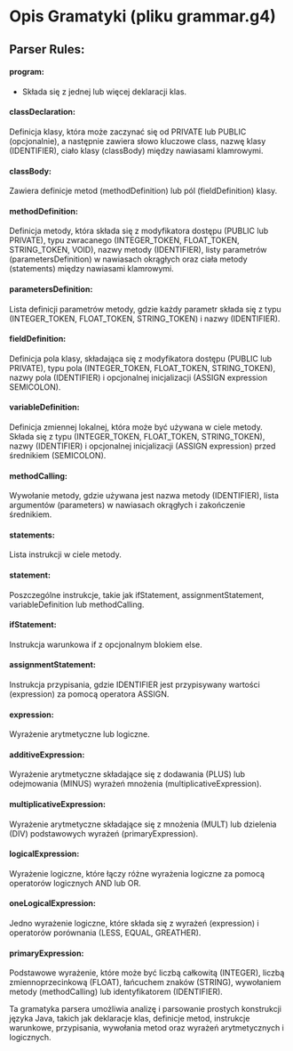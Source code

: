 # Opis  Gramatyki (pliku grammar.g4)

## Parser Rules:
#### program:
- Składa się z jednej lub więcej deklaracji klas.
####  classDeclaration:
Definicja klasy, która może zaczynać się od PRIVATE lub PUBLIC (opcjonalnie), a następnie zawiera słowo kluczowe class, nazwę klasy (IDENTIFIER), ciało klasy (classBody) między nawiasami klamrowymi.
####  classBody:
Zawiera definicje metod (methodDefinition) lub pól (fieldDefinition) klasy.
####  methodDefinition:
Definicja metody, która składa się z modyfikatora dostępu (PUBLIC lub PRIVATE), typu zwracanego (INTEGER_TOKEN, FLOAT_TOKEN, STRING_TOKEN, VOID), nazwy metody (IDENTIFIER), listy parametrów  (parametersDefinition) w nawiasach okrągłych oraz ciała metody (statements) między nawiasami klamrowymi.
####  parametersDefinition:
Lista definicji parametrów metody, gdzie każdy parametr składa się z typu (INTEGER_TOKEN, FLOAT_TOKEN, STRING_TOKEN) i nazwy (IDENTIFIER).
####  fieldDefinition:
Definicja pola klasy, składająca się z modyfikatora dostępu (PUBLIC lub PRIVATE), typu pola (INTEGER_TOKEN, FLOAT_TOKEN, STRING_TOKEN), nazwy pola (IDENTIFIER) i opcjonalnej inicjalizacji (ASSIGN expression SEMICOLON).
####  variableDefinition:
Definicja zmiennej lokalnej, która może być używana w ciele metody. Składa się z typu (INTEGER_TOKEN, FLOAT_TOKEN, STRING_TOKEN), nazwy (IDENTIFIER) i opcjonalnej inicjalizacji (ASSIGN expression) przed średnikiem (SEMICOLON).
####  methodCalling:
Wywołanie metody, gdzie używana jest nazwa metody (IDENTIFIER), lista argumentów (parameters) w nawiasach okrągłych i zakończenie średnikiem.
####  statements:
Lista instrukcji w ciele metody.
####  statement:
Poszczególne instrukcje, takie jak ifStatement, assignmentStatement, variableDefinition lub methodCalling.
#### ifStatement:
Instrukcja warunkowa if z opcjonalnym blokiem else.
#### assignmentStatement:
Instrukcja przypisania, gdzie IDENTIFIER jest przypisywany wartości (expression) za pomocą operatora ASSIGN.
#### expression:
Wyrażenie arytmetyczne lub logiczne.
#### additiveExpression:
Wyrażenie arytmetyczne składające się z dodawania (PLUS) lub odejmowania (MINUS) wyrażeń mnożenia (multiplicativeExpression).
#### multiplicativeExpression:
Wyrażenie arytmetyczne składające się z mnożenia (MULT) lub dzielenia (DIV) podstawowych wyrażeń (primaryExpression).
#### logicalExpression:
Wyrażenie logiczne, które łączy różne wyrażenia logiczne za pomocą operatorów logicznych AND lub OR.
#### oneLogicalExpression:
Jedno wyrażenie logiczne, które składa się z wyrażeń (expression) i operatorów porównania (LESS, EQUAL, GREATHER).
#### primaryExpression:
Podstawowe wyrażenie, które może być liczbą całkowitą (INTEGER), liczbą zmiennoprzecinkową (FLOAT), łańcuchem znaków (STRING), wywołaniem metody (methodCalling) lub identyfikatorem (IDENTIFIER).


Ta gramatyka parsera umożliwia analizę i parsowanie prostych konstrukcji języka Java, takich jak deklaracje klas, definicje metod, instrukcje warunkowe, przypisania, wywołania metod oraz wyrażeń arytmetycznych i logicznych.





